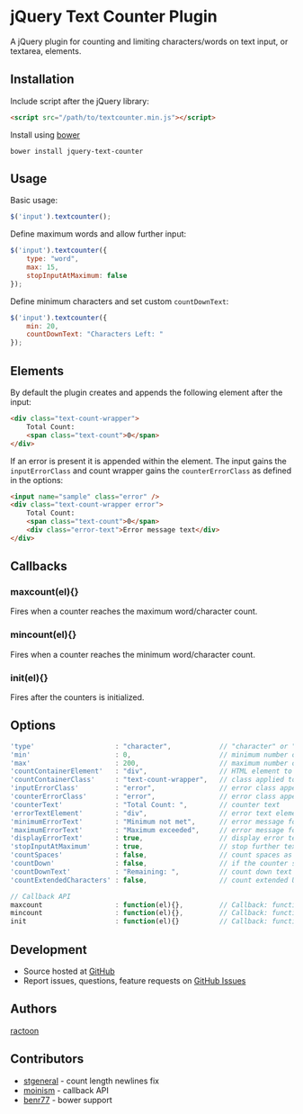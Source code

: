 # jQuery Text Counter Plugin

A jQuery plugin for counting and limiting characters/words on text input, or textarea, elements.

## Installation

Include script after the jQuery library:

```html
<script src="/path/to/textcounter.min.js"></script>
```

Install using [bower](http://bower.io/)

```
bower install jquery-text-counter
```

## Usage

Basic usage:

```javascript
$('input').textcounter();
```

Define maximum words and allow further input:

```javascript
$('input').textcounter({
	type: "word",
	max: 15,
	stopInputAtMaximum: false
});
```

Define minimum characters and set custom `countDownText`:

```javascript
$('input').textcounter({
	min: 20,
	countDownText: "Characters Left: "
});
```

## Elements

By default the plugin creates and appends the following element after the input:

```html
<div class="text-count-wrapper">
	Total Count:
	<span class="text-count">0</span>
</div>
```

If an error is present it is appended within the element. The input gains the `inputErrorClass` and count wrapper gains the `counterErrorClass` as defined in the options:

```html
<input name="sample" class="error" />
<div class="text-count-wrapper error">
	Total Count:
	<span class="text-count">0</span>
	<div class="error-text">Error message text</div>
</div>
```

## Callbacks

### maxcount(el){}

Fires when a counter reaches the maximum word/character count.

### mincount(el){}

Fires when a counter reaches the minimum word/character count.

### init(el){}

Fires after the counters is initialized.

## Options

```javascript
'type'                    : "character",            // "character" or "word"
'min'                     : 0,                      // minimum number of characters/words
'max'                     : 200,                    // maximum number of characters/words, -1 for unlimited, 'auto' to use maxlength attribute
'countContainerElement'   : "div",                  // HTML element to wrap the text count in
'countContainerClass'     : "text-count-wrapper",   // class applied to the countContainerElement
'inputErrorClass'         : "error",                // error class appended to the input element if error occurs
'counterErrorClass'       : "error",                // error class appended to the countContainerElement if error occurs
'counterText'             : "Total Count: ",        // counter text
'errorTextElement'        : "div",                  // error text element
'minimumErrorText'        : "Minimum not met",      // error message for minimum not met,
'maximumErrorText'        : "Maximum exceeded",     // error message for maximum range exceeded,
'displayErrorText'        : true,                   // display error text messages for minimum/maximum values
'stopInputAtMaximum'      : true,                   // stop further text input if maximum reached
'countSpaces'             : false,                  // count spaces as character (only for "character" type)
'countDown'               : false,                  // if the counter should deduct from maximum characters/words rather than counting up
'countDownText'           : "Remaining: ",          // count down text
'countExtendedCharacters' : false,                  // count extended UTF-8 characters as 2 bytes (such as Chinese characters)

// Callback API
maxcount                  : function(el){},         // Callback: function(element) - Fires when the counter hits the maximum word/character count
mincount                  : function(el){},         // Callback: function(element) - Fires when the counter hits the minimum word/character count
init                      : function(el){}          // Callback: function(element) - Fires after the counter is initially setup
```

## Development

- Source hosted at [GitHub](https://github.com/ractoon/jQuery-Text-Counter)
- Report issues, questions, feature requests on [GitHub Issues](https://github.com/ractoon/jQuery-Text-Counter/issues)


## Authors

[ractoon](http://www.ractoon.com)


## Contributors

- [stgeneral](https://github.com/stgeneral) - count length newlines fix
- [moinism](https://github.com/moinism) - callback API
- [benr77](https://github.com/benr77) - bower support